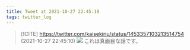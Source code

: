 ```yaml
---
title: Tweet at 2021-10-27 22:45:10
tags: twitter_log
---
```


> [!CITE] https://twitter.com/kaisekiriu/status/1453357103213514754 (2021-10-27 22:45:10)
> ![](https://twitter.com/kaisekiriu/status/1453357103213514754)
> これは真面目な話です。
